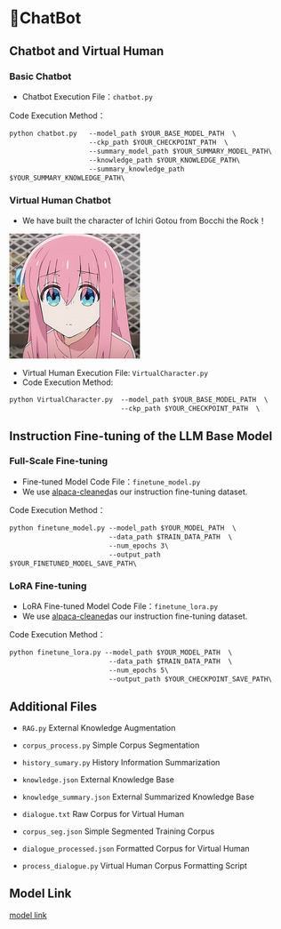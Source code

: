 # 🤖ChatBot

## Chatbot and Virtual Human
### Basic Chatbot
* Chatbot Execution File：`chatbot.py`

Code Execution Method：
```
python chatbot.py   --model_path $YOUR_BASE_MODEL_PATH  \
                    --ckp_path $YOUR_CHECKPOINT_PATH  \
                    --summary_model_path $YOUR_SUMMARY_MODEL_PATH\
                    --knowledge_path $YOUR_KNOWLEDGE_PATH\
                    --summary_knowledge_path $YOUR_SUMMARY_KNOWLEDGE_PATH\
```

### Virtual Human Chatbot
* We have built the character of Ichiri Gotou from Bocchi the Rock！

![bocchi](/bocchi.jpg)


* Virtual Human Execution File: `VirtualCharacter.py`
* Code Execution Method:
```
python VirtualCharacter.py  --model_path $YOUR_BASE_MODEL_PATH  \
                            --ckp_path $YOUR_CHECKPOINT_PATH  \
```


## Instruction Fine-tuning of the LLM Base Model
### Full-Scale Fine-tuning
* Fine-tuned Model Code File：`finetune_model.py`
* We use [alpaca-cleaned](https://huggingface.co/datasets/yahma/alpaca-cleaned)as our instruction fine-tuning dataset.

Code Execution Method：
```
python finetune_model.py --model_path $YOUR_MODEL_PATH  \
                         --data_path $TRAIN_DATA_PATH  \
                         --num_epochs 3\
                         --output_path $YOUR_FINETUNED_MODEL_SAVE_PATH\
```



### LoRA Fine-tuning
* LoRA Fine-tuned Model Code File：`finetune_lora.py`
* We use [alpaca-cleaned](https://huggingface.co/datasets/yahma/alpaca-cleaned)as our instruction fine-tuning dataset.

Code Execution Method：
```
python finetune_lora.py --model_path $YOUR_MODEL_PATH  \
                         --data_path $TRAIN_DATA_PATH  \
                         --num_epochs 5\
                         --output_path $YOUR_CHECKPOINT_SAVE_PATH\
```


## Additional Files
* `RAG.py` External Knowledge Augmentation
* `corpus_process.py` Simple Corpus Segmentation
* `history_sumary.py` History Information Summarization
* `knowledge.json` External Knowledge Base
* `knowledge_summary.json` External Summarized Knowledge Base

* `dialogue.txt` Raw Corpus for Virtual Human
* `corpus_seg.json` Simple Segmented Training Corpus
* `dialogue_processed.json` Formatted Corpus for Virtual Human
* `process_dialogue.py` Virtual Human Corpus Formatting Script



## Model Link
[model link](https://jbox.sjtu.edu.cn/l/812Wce)

















